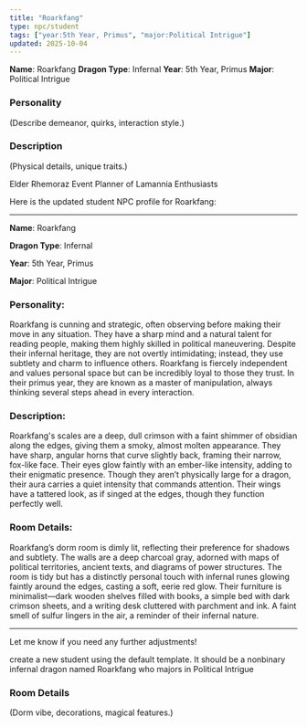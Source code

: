 ```yaml
---
title: "Roarkfang"
type: npc/student
tags: ["year:5th Year, Primus", "major:Political Intrigue"]
updated: 2025-10-04
---
```


**Name**: Roarkfang
**Dragon Type**: Infernal
**Year**: 5th Year, Primus
**Major**: Political Intrigue

### Personality
(Describe demeanor, quirks, interaction style.)

### Description
(Physical details, unique traits.)

Elder Rhemoraz
Event Planner of Lamannia Enthusiasts


Here is the updated student NPC profile for Roarkfang:

---

**Name**: Roarkfang

**Dragon Type**: Infernal  

**Year**: 5th Year, Primus  

**Major**: Political Intrigue  

### Personality:
Roarkfang is cunning and strategic, often observing before making their move in any situation. They have a sharp mind and a natural talent for reading people, making them highly skilled in political maneuvering. Despite their infernal heritage, they are not overtly intimidating; instead, they use subtlety and charm to influence others. Roarkfang is fiercely independent and values personal space but can be incredibly loyal to those they trust. In their primus year, they are known as a master of manipulation, always thinking several steps ahead in every interaction.

### Description:
Roarkfang's scales are a deep, dull crimson with a faint shimmer of obsidian along the edges, giving them a smoky, almost molten appearance. They have sharp, angular horns that curve slightly back, framing their narrow, fox-like face. Their eyes glow faintly with an ember-like intensity, adding to their enigmatic presence. Though they aren’t physically large for a dragon, their aura carries a quiet intensity that commands attention. Their wings have a tattered look, as if singed at the edges, though they function perfectly well.

### Room Details:
Roarkfang’s dorm room is dimly lit, reflecting their preference for shadows and subtlety. The walls are a deep charcoal gray, adorned with maps of political territories, ancient texts, and diagrams of power structures. The room is tidy but has a distinctly personal touch with infernal runes glowing faintly around the edges, casting a soft, eerie red glow. Their furniture is minimalist—dark wooden shelves filled with books, a simple bed with dark crimson sheets, and a writing desk cluttered with parchment and ink. A faint smell of sulfur lingers in the air, a reminder of their infernal nature.

---

Let me know if you need any further adjustments!

create a new student using the default template. It should be a nonbinary infernal dragon named Roarkfang who majors in Political Intrigue

### Room Details
(Dorm vibe, decorations, magical features.)
